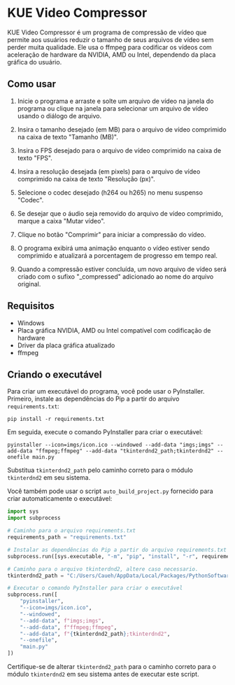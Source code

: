 # KUE Video Compressor

KUE Video Compressor é um programa de compressão de vídeo que permite aos usuários reduzir o tamanho de seus arquivos de vídeo sem perder muita qualidade. Ele usa o ffmpeg para codificar os vídeos com aceleração de hardware da NVIDIA, AMD ou Intel, dependendo da placa gráfica do usuário.

## Como usar

1. Inicie o programa e arraste e solte um arquivo de vídeo na janela do programa ou clique na janela para selecionar um arquivo de vídeo usando o diálogo de arquivo.

2. Insira o tamanho desejado (em MB) para o arquivo de vídeo comprimido na caixa de texto "Tamanho (MB)".

3. Insira o FPS desejado para o arquivo de vídeo comprimido na caixa de texto "FPS".

4. Insira a resolução desejada (em pixels) para o arquivo de vídeo comprimido na caixa de texto "Resolução (px)".

5. Selecione o codec desejado (h264 ou h265) no menu suspenso "Codec".

6. Se desejar que o áudio seja removido do arquivo de vídeo comprimido, marque a caixa "Mutar vídeo".

7. Clique no botão "Comprimir" para iniciar a compressão do vídeo.

8. O programa exibirá uma animação enquanto o vídeo estiver sendo comprimido e atualizará a porcentagem de progresso em tempo real.

9. Quando a compressão estiver concluída, um novo arquivo de vídeo será criado com o sufixo "_compressed" adicionado ao nome do arquivo original.

## Requisitos

- Windows
- Placa gráfica NVIDIA, AMD ou Intel compatível com codificação de hardware
- Driver da placa gráfica atualizado
- ffmpeg

## Criando o executável

Para criar um executável do programa, você pode usar o PyInstaller. Primeiro, instale as dependências do Pip a partir do arquivo `requirements.txt`:

```
pip install -r requirements.txt
```

Em seguida, execute o comando PyInstaller para criar o executável:

```
pyinstaller --icon=imgs/icon.ico --windowed --add-data "imgs;imgs" --add-data "ffmpeg;ffmpeg" --add-data "tkinterdnd2_path;tkinterdnd2" --onefile main.py
```

Substitua `tkinterdnd2_path` pelo caminho correto para o módulo `tkinterdnd2` em seu sistema.

Você também pode usar o script `auto_build_project.py` fornecido para criar automaticamente o executável:

```python
import sys
import subprocess

# Caminho para o arquivo requirements.txt
requirements_path = "requirements.txt"

# Instalar as dependências do Pip a partir do arquivo requirements.txt
subprocess.run([sys.executable, "-m", "pip", "install", "-r", requirements_path])

# Caminho para o arquivo tkinterdnd2, altere caso necessario.
tkinterdnd2_path = "C:/Users/Caueh/AppData/Local/Packages/PythonSoftwareFoundation.Python.3.11_qbz5n2kfra8p0/LocalCache/local-packages/Python311/site-packages/tkinterdnd2"

# Executar o comando PyInstaller para criar o executável
subprocess.run([
    "pyinstaller",
    "--icon=imgs/icon.ico",
    "--windowed",
    "--add-data", f"imgs;imgs",
    "--add-data", f"ffmpeg;ffmpeg",
    "--add-data", f"{tkinterdnd2_path};tkinterdnd2",
    "--onefile",
    "main.py"
])
```

Certifique-se de alterar `tkinterdnd2_path` para o caminho correto para o módulo `tkinterdnd2` em seu sistema antes de executar este script.
